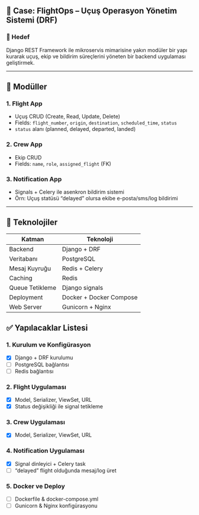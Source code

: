 ## 🧠 Case: **FlightOps – Uçuş Operasyon Yönetim Sistemi (DRF)**

### 🎯 Hedef

Django REST Framework ile mikroservis mimarisine yakın modüler bir yapı kurarak uçuş, ekip ve bildirim süreçlerini yöneten bir backend uygulaması geliştirmek.

---

## 🧩 Modüller

### 1. **Flight App**

* Uçuş CRUD (Create, Read, Update, Delete)
* Fields: `flight_number`, `origin`, `destination`, `scheduled_time`, `status`
* `status` alanı (planned, delayed, departed, landed)

### 2. **Crew App**

* Ekip CRUD
* Fields: `name`, `role`, `assigned_flight` (FK)

### 3. **Notification App**

* Signals + Celery ile asenkron bildirim sistemi
* Örn: Uçuş statüsü “delayed” olursa ekibe e-posta/sms/log bildirimi

---

## 🧱 Teknolojiler

| Katman          | Teknoloji                  |
| --------------- | -------------------------- |
| Backend         | Django + DRF               |
| Veritabanı      | PostgreSQL                 |
| Mesaj Kuyruğu   | Redis + Celery             |
| Caching         | Redis                      |
| Queue Tetikleme | Django signals             |
| Deployment      | Docker + Docker Compose    |
| Web Server      | Gunicorn + Nginx           |

## ✅ Yapılacaklar Listesi

### 1. Kurulum ve Konfigürasyon

* [x] Django + DRF kurulumu
* [ ] PostgreSQL bağlantısı
* [ ] Redis bağlantısı

### 2. Flight Uygulaması

* [x] Model, Serializer, ViewSet, URL
* [x] Status değişikliği ile signal tetikleme

### 3. Crew Uygulaması

* [x] Model, Serializer, ViewSet, URL

### 4. Notification Uygulaması

* [x] Signal dinleyici + Celery task
* [ ] “delayed” flight olduğunda mesaj/log üret

### 5. Docker ve Deploy

* [ ] Dockerfile & docker-compose.yml
* [ ] Gunicorn & Nginx konfigürasyonu